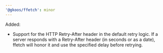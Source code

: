 ```yaml
---
'@gkoos/ffetch': minor
---
```


Added:

- Support for the HTTP Retry-After header in the default retry logic. If a server responds with a Retry-After header (in seconds or as a date), ffetch will honor it and use the specified delay before retrying.
